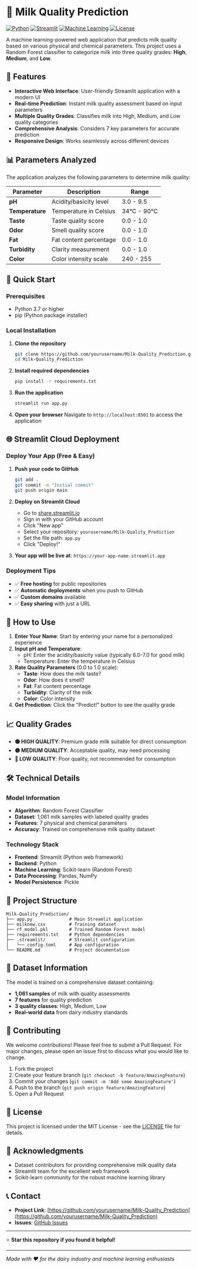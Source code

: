 # 🥛 Milk Quality Prediction

[![Python](https://img.shields.io/badge/Python-3.7+-blue.svg)](https://www.python.org/downloads/)
[![Streamlit](https://img.shields.io/badge/Streamlit-1.0+-red.svg)](https://streamlit.io/)
[![Machine Learning](https://img.shields.io/badge/Machine%20Learning-Random%20Forest-green.svg)](https://scikit-learn.org/)
[![License](https://img.shields.io/badge/License-MIT-yellow.svg)](LICENSE)

A machine learning-powered web application that predicts milk quality based on various physical and chemical parameters. This project uses a Random Forest classifier to categorize milk into three quality grades: **High**, **Medium**, and **Low**.

## 🌟 Features

- **Interactive Web Interface**: User-friendly Streamlit application with a modern UI
- **Real-time Prediction**: Instant milk quality assessment based on input parameters
- **Multiple Quality Grades**: Classifies milk into High, Medium, and Low quality categories
- **Comprehensive Analysis**: Considers 7 key parameters for accurate prediction
- **Responsive Design**: Works seamlessly across different devices

## 📊 Parameters Analyzed

The application analyzes the following parameters to determine milk quality:

| Parameter       | Description            | Range       |
| --------------- | ---------------------- | ----------- |
| **pH**          | Acidity/basicity level | 3.0 - 9.5   |
| **Temperature** | Temperature in Celsius | 34°C - 90°C |
| **Taste**       | Taste quality score    | 0.0 - 1.0   |
| **Odor**        | Smell quality score    | 0.0 - 1.0   |
| **Fat**         | Fat content percentage | 0.0 - 1.0   |
| **Turbidity**   | Clarity measurement    | 0.0 - 1.0   |
| **Color**       | Color intensity scale  | 240 - 255   |

## 🚀 Quick Start

### Prerequisites

- Python 3.7 or higher
- pip (Python package installer)

### Local Installation

1. **Clone the repository**

   ```bash
   git clone https://github.com/yourusername/Milk-Quality_Prediction.git
   cd Milk-Quality_Prediction
   ```

2. **Install required dependencies**

   ```bash
   pip install -r requirements.txt
   ```

3. **Run the application**

   ```bash
   streamlit run app.py
   ```

4. **Open your browser**
   Navigate to `http://localhost:8501` to access the application

## 🌐 Streamlit Cloud Deployment

### Deploy Your App (Free & Easy)

1. **Push your code to GitHub**

   ```bash
   git add .
   git commit -m "Initial commit"
   git push origin main
   ```

2. **Deploy on Streamlit Cloud**

   - Go to [share.streamlit.io](https://share.streamlit.io)
   - Sign in with your GitHub account
   - Click "New app"
   - Select your repository: `yourusername/Milk-Quality_Prediction`
   - Set the file path: `app.py`
   - Click "Deploy!"

3. **Your app will be live at**: `https://your-app-name.streamlit.app`

### Deployment Tips

- ✅ **Free hosting** for public repositories
- ✅ **Automatic deployments** when you push to GitHub
- ✅ **Custom domains** available
- ✅ **Easy sharing** with just a URL

## 🎯 How to Use

1. **Enter Your Name**: Start by entering your name for a personalized experience
2. **Input pH and Temperature**:
   - pH: Enter the acidity/basicity value (typically 6.0-7.0 for good milk)
   - Temperature: Enter the temperature in Celsius
3. **Rate Quality Parameters** (0.0 to 1.0 scale):
   - **Taste**: How does the milk taste?
   - **Odor**: How does it smell?
   - **Fat**: Fat content percentage
   - **Turbidity**: Clarity of the milk
   - **Color**: Color intensity
4. **Get Prediction**: Click the "Predict!" button to see the quality grade

## 📈 Quality Grades

- **🟢 HIGH QUALITY**: Premium grade milk suitable for direct consumption
- **🟡 MEDIUM QUALITY**: Acceptable quality, may need processing
- **🔴 LOW QUALITY**: Poor quality, not recommended for consumption

## 🛠️ Technical Details

### Model Information

- **Algorithm**: Random Forest Classifier
- **Dataset**: 1,061 milk samples with labeled quality grades
- **Features**: 7 physical and chemical parameters
- **Accuracy**: Trained on comprehensive milk quality dataset

### Technology Stack

- **Frontend**: Streamlit (Python web framework)
- **Backend**: Python
- **Machine Learning**: Scikit-learn (Random Forest)
- **Data Processing**: Pandas, NumPy
- **Model Persistence**: Pickle

## 📁 Project Structure

```
Milk-Quality_Prediction/
├── app.py              # Main Streamlit application
├── milknew.csv         # Training dataset
├── rf_model.pkl        # Trained Random Forest model
├── requirements.txt    # Python dependencies
├── .streamlit/         # Streamlit configuration
│   └── config.toml     # App configuration
└── README.md           # Project documentation
```

## 🔬 Dataset Information

The model is trained on a comprehensive dataset containing:

- **1,061 samples** of milk with quality assessments
- **7 features** for quality prediction
- **3 quality classes**: High, Medium, Low
- **Real-world data** from dairy industry standards

## 🤝 Contributing

We welcome contributions! Please feel free to submit a Pull Request. For major changes, please open an issue first to discuss what you would like to change.

1. Fork the project
2. Create your feature branch (`git checkout -b feature/AmazingFeature`)
3. Commit your changes (`git commit -m 'Add some AmazingFeature'`)
4. Push to the branch (`git push origin feature/AmazingFeature`)
5. Open a Pull Request

## 📝 License

This project is licensed under the MIT License - see the [LICENSE](LICENSE) file for details.

## 🙏 Acknowledgments

- Dataset contributors for providing comprehensive milk quality data
- Streamlit team for the excellent web framework
- Scikit-learn community for the robust machine learning library

## 📞 Contact

- **Project Link**: [https://github.com/yourusername/Milk-Quality_Prediction](https://github.com/yourusername/Milk-Quality_Prediction)
- **Issues**: [GitHub Issues](https://github.com/yourusername/Milk-Quality_Prediction/issues)

---

⭐ **Star this repository if you found it helpful!**

---

_Made with ❤️ for the dairy industry and machine learning enthusiasts_
